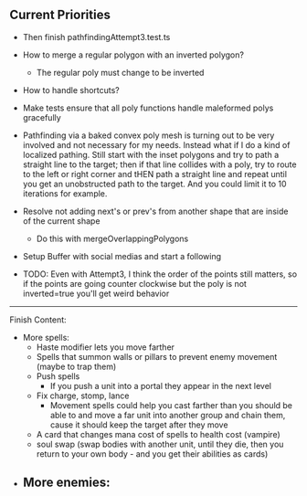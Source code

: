 ## Current Priorities

- Then finish pathfindingAttempt3.test.ts


- How to merge a regular polygon with an inverted polygon?
    - The regular poly must change to be inverted
- How to handle shortcuts?
- Make tests ensure that all poly functions handle maleformed polys gracefully
- Pathfinding via a baked convex poly mesh is turning out to be very involved and not necessary for my needs.  Instead what if I do a kind of localized pathing.  Still start with the inset polygons and try to path a straight line to the target; then if that line collides with a poly, try to route to the left or right corner and tHEN path a straight line and repeat until you get an unobstructed path to the target.  And you could limit it to 10 iterations for example.
- Resolve not adding next's or prev's from another shape that are inside of the current shape
    - Do this with mergeOverlappingPolygons
- Setup Buffer with social medias and start a following
- TODO: Even with Attempt3, I think the order of the points still matters, so if the points are going counter clockwise but the poly is not inverted=true you'll get weird behavior
---
Finish Content:
- More spells:
    - Haste modifier lets you move farther
    - Spells that summon walls or pillars to prevent enemy movement (maybe to trap them)
    - Push spells
        - If you push a unit into a portal they appear in the next level
    - Fix charge, stomp, lance
        - Movement spells could help you cast farther than you should be able to and move a far unit into another group and chain them, cause it should keep the target after they move
    - A card that changes mana cost of spells to health cost (vampire)
    - soul swap (swap bodies with another unit, until they die, then you return to your own body - and you get their abilities as cards)
- More enemies:
    - 